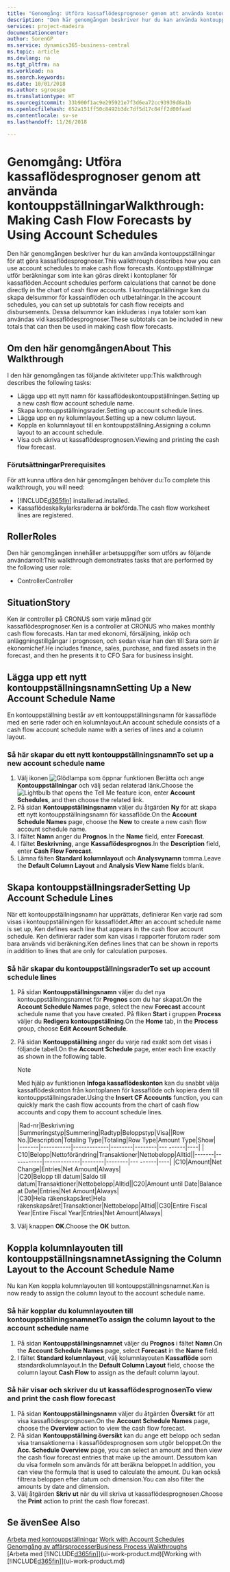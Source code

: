 ```yaml
---
title: "Genomgång: Utföra kassaflödesprognoser genom att använda kontouppställningar | Microsoft Docs"
description: "Den här genomgången beskriver hur du kan använda kontouppställningar för att göra kassaflödesprognoser. Kontouppställningar utför beräkningar som inte kan göras direkt i kontoplaner för kassaflöden. I kontouppställningar kan du skapa delsummor för kassainflöden och utbetalningar. Dessa delsummor kan inkluderas i nya totaler som kan användas vid kassaflödesprognoser."
services: project-madeira
documentationcenter: 
author: SorenGP
ms.service: dynamics365-business-central
ms.topic: article
ms.devlang: na
ms.tgt_pltfrm: na
ms.workload: na
ms.search.keywords: 
ms.date: 10/01/2018
ms.author: sgroespe
ms.translationtype: HT
ms.sourcegitcommit: 33b900f1ac9e295921e7f3d6ea72cc93939d8a1b
ms.openlocfilehash: 652a151ff50c8492b3dc7df5d17c04ff2d00faad
ms.contentlocale: sv-se
ms.lasthandoff: 11/26/2018

---
```

# <a name="walkthrough-making-cash-flow-forecasts-by-using-account-schedules"></a><span data-ttu-id="fb351-106">Genomgång: Utföra kassaflödesprognoser genom att använda kontouppställningar</span><span class="sxs-lookup"><span data-stu-id="fb351-106">Walkthrough: Making Cash Flow Forecasts by Using Account Schedules</span></span>
<span data-ttu-id="fb351-107">Den här genomgången beskriver hur du kan använda kontouppställningar för att göra kassaflödesprognoser.</span><span class="sxs-lookup"><span data-stu-id="fb351-107">This walkthrough describes how you can use account schedules to make cash flow forecasts.</span></span> <span data-ttu-id="fb351-108">Kontouppställningar utför beräkningar som inte kan göras direkt i kontoplaner för kassaflöden.</span><span class="sxs-lookup"><span data-stu-id="fb351-108">Account schedules perform calculations that cannot be done directly in the chart of cash flow accounts.</span></span> <span data-ttu-id="fb351-109">I kontouppställningar kan du skapa delsummor för kassainflöden och utbetalningar.</span><span class="sxs-lookup"><span data-stu-id="fb351-109">In the account schedules, you can set up subtotals for cash flow receipts and disbursements.</span></span> <span data-ttu-id="fb351-110">Dessa delsummor kan inkluderas i nya totaler som kan användas vid kassaflödesprognoser.</span><span class="sxs-lookup"><span data-stu-id="fb351-110">These subtotals can be included in new totals that can then be used in making cash flow forecasts.</span></span>  

## <a name="about-this-walkthrough"></a><span data-ttu-id="fb351-111">Om den här genomgången</span><span class="sxs-lookup"><span data-stu-id="fb351-111">About This Walkthrough</span></span>  
<span data-ttu-id="fb351-112">I den här genomgången tas följande aktiviteter upp:</span><span class="sxs-lookup"><span data-stu-id="fb351-112">This walkthrough describes the following tasks:</span></span>  

- <span data-ttu-id="fb351-113">Lägga upp ett nytt namn för kassaflödeskontouppställningen.</span><span class="sxs-lookup"><span data-stu-id="fb351-113">Setting up a new cash flow account schedule name.</span></span>  
- <span data-ttu-id="fb351-114">Skapa kontouppställningsrader.</span><span class="sxs-lookup"><span data-stu-id="fb351-114">Setting up account schedule lines.</span></span>  
- <span data-ttu-id="fb351-115">Lägga upp en ny kolumnlayout.</span><span class="sxs-lookup"><span data-stu-id="fb351-115">Setting up a new column layout.</span></span>  
- <span data-ttu-id="fb351-116">Koppla en kolumnlayout till en kontouppställning.</span><span class="sxs-lookup"><span data-stu-id="fb351-116">Assigning a column layout to an account schedule.</span></span>  
- <span data-ttu-id="fb351-117">Visa och skriva ut kassaflödesprognosen.</span><span class="sxs-lookup"><span data-stu-id="fb351-117">Viewing and printing the cash flow forecast.</span></span>  

### <a name="prerequisites"></a><span data-ttu-id="fb351-118">Förutsättningar</span><span class="sxs-lookup"><span data-stu-id="fb351-118">Prerequisites</span></span>  
<span data-ttu-id="fb351-119">För att kunna utföra den här genomgången behöver du:</span><span class="sxs-lookup"><span data-stu-id="fb351-119">To complete this walkthrough, you will need:</span></span>  

- [!INCLUDE[d365fin](includes/d365fin_md.md)] <span data-ttu-id="fb351-120">installerad.</span><span class="sxs-lookup"><span data-stu-id="fb351-120">installed.</span></span>  
- <span data-ttu-id="fb351-121">Kassaflödeskalkylarksraderna är bokförda.</span><span class="sxs-lookup"><span data-stu-id="fb351-121">The cash flow worksheet lines are registered.</span></span>  

## <a name="roles"></a><span data-ttu-id="fb351-122">Roller</span><span class="sxs-lookup"><span data-stu-id="fb351-122">Roles</span></span>  
<span data-ttu-id="fb351-123">Den här genomgången innehåller arbetsuppgifter som utförs av följande användarroll:</span><span class="sxs-lookup"><span data-stu-id="fb351-123">This walkthrough demonstrates tasks that are performed by the following user role:</span></span>  

- <span data-ttu-id="fb351-124">Controller</span><span class="sxs-lookup"><span data-stu-id="fb351-124">Controller</span></span>  

## <a name="story"></a><span data-ttu-id="fb351-125">Situation</span><span class="sxs-lookup"><span data-stu-id="fb351-125">Story</span></span>  
<span data-ttu-id="fb351-126">Ken är controller på CRONUS som varje månad gör kassaflödesprognoser.</span><span class="sxs-lookup"><span data-stu-id="fb351-126">Ken is a controller at CRONUS who makes monthly cash flow forecasts.</span></span> <span data-ttu-id="fb351-127">Han tar med ekonomi, försäljning, inköp och anläggningstillgångar i prognosen, och sedan visar han den till Sara som är ekonomichef.</span><span class="sxs-lookup"><span data-stu-id="fb351-127">He includes finance, sales, purchase, and fixed assets in the forecast, and then he presents it to CFO Sara for business insight.</span></span>  

## <a name="setting-up-a-new-account-schedule-name"></a><span data-ttu-id="fb351-128">Lägga upp ett nytt kontouppställningsnamn</span><span class="sxs-lookup"><span data-stu-id="fb351-128">Setting Up a New Account Schedule Name</span></span>  
<span data-ttu-id="fb351-129">En kontouppställning består av ett kontouppställningsnamn för kassaflöde med en serie rader och en kolumnlayout.</span><span class="sxs-lookup"><span data-stu-id="fb351-129">An account schedule consists of a cash flow account schedule name with a series of lines and a column layout.</span></span>  

### <a name="to-set-up-a-new-account-schedule-name"></a><span data-ttu-id="fb351-130">Så här skapar du ett nytt kontouppställningsnamn</span><span class="sxs-lookup"><span data-stu-id="fb351-130">To set up a new account schedule name</span></span>  

1.  <span data-ttu-id="fb351-131">Välj ikonen ![Glödlampa som öppnar funktionen Berätta](media/ui-search/search_small.png "Berätta vad du vill göra") och ange **Kontouppställningar** och välj sedan relaterad länk.</span><span class="sxs-lookup"><span data-stu-id="fb351-131">Choose the ![Lightbulb that opens the Tell Me feature](media/ui-search/search_small.png "Tell me what you want to do") icon, enter **Account Schedules**, and then choose the related link.</span></span>  
2.  <span data-ttu-id="fb351-132">På sidan **Kontouppställningsnamn** väljer du åtgärden **Ny** för att skapa ett nytt kontouppställningsnamn för kassaflöde.</span><span class="sxs-lookup"><span data-stu-id="fb351-132">On the **Account Schedule Names** page, choose the **New** to create a new cash flow account schedule name.</span></span>  
3.  <span data-ttu-id="fb351-133">I fältet **Namn** anger du **Prognos**.</span><span class="sxs-lookup"><span data-stu-id="fb351-133">In the **Name** field, enter **Forecast**.</span></span>  
4.  <span data-ttu-id="fb351-134">I fältet **Beskrivning**, ange **Kassaflödesprognos**.</span><span class="sxs-lookup"><span data-stu-id="fb351-134">In the **Description** field, enter **Cash Flow Forecast**.</span></span>  
5.  <span data-ttu-id="fb351-135">Lämna fälten **Standard kolumnlayout** och **Analysvynamn** tomma.</span><span class="sxs-lookup"><span data-stu-id="fb351-135">Leave the **Default Column Layout** and **Analysis View Name** fields blank.</span></span>  

## <a name="setting-up-account-schedule-lines"></a><span data-ttu-id="fb351-136">Skapa kontouppställningsrader</span><span class="sxs-lookup"><span data-stu-id="fb351-136">Setting Up Account Schedule Lines</span></span>  
<span data-ttu-id="fb351-137">När ett kontouppställningsnamn har upprättats, definierar Ken varje rad som visas i kontouppställningen för kassaflödet.</span><span class="sxs-lookup"><span data-stu-id="fb351-137">After an account schedule name is set up, Ken defines each line that appears in the cash flow account schedule.</span></span> <span data-ttu-id="fb351-138">Ken definierar rader som kan visas i rapporter förutom rader som bara används vid beräkning.</span><span class="sxs-lookup"><span data-stu-id="fb351-138">Ken defines lines that can be shown in reports in addition to lines that are only for calculation purposes.</span></span>  

### <a name="to-set-up-account-schedule-lines"></a><span data-ttu-id="fb351-139">Så här skapar du kontouppställningsrader</span><span class="sxs-lookup"><span data-stu-id="fb351-139">To set up account schedule lines</span></span>  

1.  <span data-ttu-id="fb351-140">På sidan **Kontouppställningsnamn** väljer du det nya kontouppställningsnamnet för **Prognos** som du har skapat.</span><span class="sxs-lookup"><span data-stu-id="fb351-140">On the **Account Schedule Names** page, select the new **Forecast** account schedule name that you have created.</span></span> <span data-ttu-id="fb351-141">På fliken **Start** i gruppen **Process** väljer du **Redigera kontouppställning**.</span><span class="sxs-lookup"><span data-stu-id="fb351-141">On the **Home** tab, in the **Process** group, choose **Edit Account Schedule**.</span></span>  
2.  <span data-ttu-id="fb351-142">På sidan **Kontouppställning** anger du varje rad exakt som det visas i följande tabell.</span><span class="sxs-lookup"><span data-stu-id="fb351-142">On the **Account Schedule** page, enter each line exactly as shown in the following table.</span></span>  

    > [!NOTE]  
    >  <span data-ttu-id="fb351-143">Med hjälp av funktionen **Infoga kassaflödeskonton** kan du snabbt välja kassaflödeskonton från kontoplanen för kassaflöde och kopiera dem till kontouppställningsrader.</span><span class="sxs-lookup"><span data-stu-id="fb351-143">Using the **Insert CF Accounts** function, you can quickly mark the cash flow accounts from the chart of cash flow accounts and copy them to account schedule lines.</span></span>  

    <span data-ttu-id="fb351-144">|Rad-nr|Beskrivning |Summeringstyp|Summering|Radtyp|Beloppstyp|Visa|</span><span class="sxs-lookup"><span data-stu-id="fb351-144">|Row No.|Description|Totaling Type|Totaling|Row Type|Amount Type|Show|</span></span>  
    <span data-ttu-id="fb351-145">|-------|-----------|-------------|--------|--------|--- ------|----| | C10|Belopp|Nettoförändring|Transaktioner|Nettobelopp|Alltid|</span><span class="sxs-lookup"><span data-stu-id="fb351-145">|-------|-----------|-------------|--------|--------|---  ------|----| |C10|Amount|Net Change|Entries|Net Amount|Always|</span></span>  
    <span data-ttu-id="fb351-146">|C20|Belopp till datum|Saldo till datum|Transaktioner|Nettobelopp|Alltid|</span><span class="sxs-lookup"><span data-stu-id="fb351-146">|C20|Amount until Date|Balance at Date|Entries|Net Amount|Always|</span></span>  
    <span data-ttu-id="fb351-147">|C30|Hela räkenskapsåret|Hela räkenskapsåret|Transaktioner|Nettobelopp|Alltid|</span><span class="sxs-lookup"><span data-stu-id="fb351-147">|C30|Entire Fiscal Year|Entire Fiscal Year|Entries|Net Amount|Always|</span></span>  

4.  <span data-ttu-id="fb351-148">Välj knappen **OK**.</span><span class="sxs-lookup"><span data-stu-id="fb351-148">Choose the **OK** button.</span></span>  

## <a name="assigning-the-column-layout-to-the-account-schedule-name"></a><span data-ttu-id="fb351-149">Koppla kolumnlayouten till kontouppställningsnamnet</span><span class="sxs-lookup"><span data-stu-id="fb351-149">Assigning the Column Layout to the Account Schedule Name</span></span>  
<span data-ttu-id="fb351-150">Nu kan Ken koppla kolumnlayouten till kontouppställningsnamnet.</span><span class="sxs-lookup"><span data-stu-id="fb351-150">Ken is now ready to assign the column layout to the account schedule name.</span></span>  

### <a name="to-assign-the-column-layout-to-the-account-schedule-name"></a><span data-ttu-id="fb351-151">Så här kopplar du kolumnlayouten till kontouppställningsnamnet</span><span class="sxs-lookup"><span data-stu-id="fb351-151">To assign the column layout to the account schedule name</span></span>  

1.  <span data-ttu-id="fb351-152">På sidan **Kontouppställningsnamnet** väljer du **Prognos** i fältet **Namn**.</span><span class="sxs-lookup"><span data-stu-id="fb351-152">On the **Account Schedule Names** page, select **Forecast** in the **Name** field.</span></span>  
2.  <span data-ttu-id="fb351-153">I fältet **Standard kolumnlayout**, välj kolumnlayouten **Kassaflöde** som standardkolumnlayout.</span><span class="sxs-lookup"><span data-stu-id="fb351-153">In the **Default Column Layout** field, choose the column layout **Cash Flow** to assign as the default column layout.</span></span>  

### <a name="to-view-and-print-the-cash-flow-forecast"></a><span data-ttu-id="fb351-154">Så här visar och skriver du ut kassaflödesprognosen</span><span class="sxs-lookup"><span data-stu-id="fb351-154">To view and print the cash flow forecast</span></span>  
1.  <span data-ttu-id="fb351-155">På sidan **Kontouppställningsnamn** väljer du åtgärden **Översikt** för att visa kassaflödesprognosen.</span><span class="sxs-lookup"><span data-stu-id="fb351-155">On the **Account Schedule Names** page, choose the **Overview** action to view the cash flow forecast.</span></span>  
2.  <span data-ttu-id="fb351-156">På sidan **Kontouppställning översikt** kan du ange ett belopp och sedan visa transaktionerna i kassaflödesprognosen som utgör beloppet.</span><span class="sxs-lookup"><span data-stu-id="fb351-156">On the **Acc. Schedule Overview** page, you can select an amount and then view the cash flow forecast entries that make up the amount.</span></span> <span data-ttu-id="fb351-157">Dessutom kan du visa formeln som används för att beräkna beloppet.</span><span class="sxs-lookup"><span data-stu-id="fb351-157">In addition, you can view the formula that is used to calculate the amount.</span></span> <span data-ttu-id="fb351-158">Du kan också filtrera beloppen efter datum och dimension.</span><span class="sxs-lookup"><span data-stu-id="fb351-158">You can also filter the amounts by date and dimension.</span></span>  
3.  <span data-ttu-id="fb351-159">Välj åtgärden **Skriv ut** när du vill skriva ut kassaflödesprognosen.</span><span class="sxs-lookup"><span data-stu-id="fb351-159">Choose the **Print** action to print the cash flow forecast.</span></span>  

## <a name="see-also"></a><span data-ttu-id="fb351-160">Se även</span><span class="sxs-lookup"><span data-stu-id="fb351-160">See Also</span></span>  
 <span data-ttu-id="fb351-161">[Arbeta med kontouppställningar](bi-how-work-account-schedule.md) </span><span class="sxs-lookup"><span data-stu-id="fb351-161">[Work with Account Schedules](bi-how-work-account-schedule.md) </span></span>  
 [<span data-ttu-id="fb351-162">Genomgång av affärsprocesser</span><span class="sxs-lookup"><span data-stu-id="fb351-162">Business Process Walkthroughs</span></span>](walkthrough-business-process-walkthroughs.md)  
 <span data-ttu-id="fb351-163">[Arbeta med [!INCLUDE[d365fin](includes/d365fin_md.md)]](ui-work-product.md)</span><span class="sxs-lookup"><span data-stu-id="fb351-163">[Working with [!INCLUDE[d365fin](includes/d365fin_md.md)]](ui-work-product.md)</span></span>

